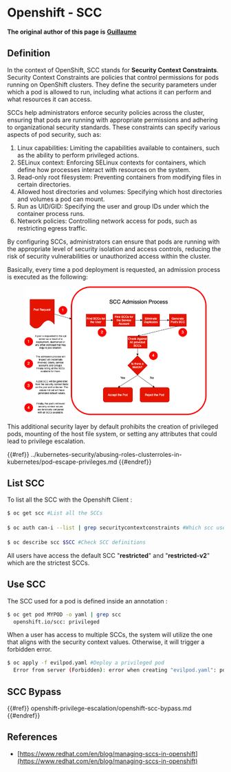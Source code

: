# Openshift - SCC

**The original author of this page is** [**Guillaume**](https://www.linkedin.com/in/guillaume-chapela-ab4b9a196)

## Definition

In the context of OpenShift, SCC stands for **Security Context Constraints**. Security Context Constraints are policies that control permissions for pods running on OpenShift clusters. They define the security parameters under which a pod is allowed to run, including what actions it can perform and what resources it can access.

SCCs help administrators enforce security policies across the cluster, ensuring that pods are running with appropriate permissions and adhering to organizational security standards. These constraints can specify various aspects of pod security, such as:

1. Linux capabilities: Limiting the capabilities available to containers, such as the ability to perform privileged actions.
2. SELinux context: Enforcing SELinux contexts for containers, which define how processes interact with resources on the system.
3. Read-only root filesystem: Preventing containers from modifying files in certain directories.
4. Allowed host directories and volumes: Specifying which host directories and volumes a pod can mount.
5. Run as UID/GID: Specifying the user and group IDs under which the container process runs.
6. Network policies: Controlling network access for pods, such as restricting egress traffic.

By configuring SCCs, administrators can ensure that pods are running with the appropriate level of security isolation and access controls, reducing the risk of security vulnerabilities or unauthorized access within the cluster.

Basically, every time a pod deployment is requested, an admission process is executed as the following:

<figure><img src="../../images/Managing SCCs in OpenShift-1.png" alt=""><figcaption></figcaption></figure>

This additional security layer by default prohibits the creation of privileged pods, mounting of the host file system, or setting any attributes that could lead to privilege escalation.

{{#ref}}
../kubernetes-security/abusing-roles-clusterroles-in-kubernetes/pod-escape-privileges.md
{{#endref}}

## List SCC

To list all the SCC with the Openshift Client :

```bash
$ oc get scc #List all the SCCs

$ oc auth can-i --list | grep securitycontextconstraints #Which scc user can use

$ oc describe scc $SCC #Check SCC definitions
```

All users have access the default SCC "**restricted**" and "**restricted-v2**" which are the strictest SCCs.

## Use SCC

The SCC used for a pod is defined inside an annotation :

```bash
$ oc get pod MYPOD -o yaml | grep scc
  openshift.io/scc: privileged
```

When a user has access to multiple SCCs, the system will utilize the one that aligns with the security context values. Otherwise, it will trigger a forbidden error.

```bash
$ oc apply -f evilpod.yaml #Deploy a privileged pod
  Error from server (Forbidden): error when creating "evilpod.yaml": pods "evilpod" is forbidden: unable to validate against any security context constrain
```

## SCC Bypass

{{#ref}}
openshift-privilege-escalation/openshift-scc-bypass.md
{{#endref}}

## References

- [https://www.redhat.com/en/blog/managing-sccs-in-openshift](https://www.redhat.com/en/blog/managing-sccs-in-openshift)



